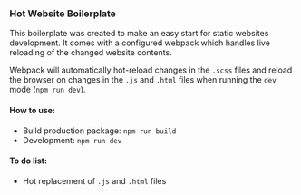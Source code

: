 ### Hot Website Boilerplate
This boilerplate was created to make an easy start for static websites development.
It comes with a configured webpack which handles live reloading of the changed website contents.

Webpack will automatically hot-reload changes in the `.scss` files
and reload the browser on changes in the `.js` and `.html` files when running the `dev` mode (`npm run dev`).

#### How to use:

- Build production package: `npm run build`
- Development: `npm run dev`

#### To do list:

- Hot replacement of `.js` and `.html` files